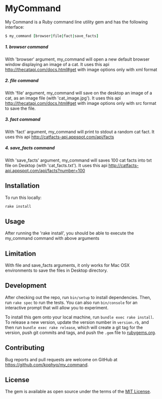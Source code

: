 # MyCommand

My Command is a Ruby command line utility gem and has the following interface:
```ruby
$ my_command [browser|file|fact|save_facts]
```
##### 1. browser command
With 'browser' argument, my_command will open a new default browser window displaying an image of a cat.
It uses this api http://thecatapi.com/docs.html#get with image options only with xml format

##### 2. file command
With 'file' argument, my_command will save on the desktop an image of a cat, as an image file (with 'cat_image.jpg'). It uses this api http://thecatapi.com/docs.html#get with image options only with src format to save the file.

##### 3. fact command
With 'fact' argument, my_command will print to stdout a random cat fact. It uses this api http://catfacts-api.appspot.com/api/facts

##### 4. save_facts command
With 'save_facts' argument, my_command will saves 100 cat facts into txt file on Desktop (with 'cat_facts.txt'). It uses this api http://catfacts-api.appspot.com/api/facts?number=100

## Installation

To run this locally:

```ruby
rake install
```

## Usage

After running the 'rake install', you should be able to execute the my_command command with above arguments

## Limitation
With file and save_facts arguments, it only works for Mac OSX environments to save the files in Desktop directory.

## Development

After checking out the repo, run `bin/setup` to install dependencies. Then, run `rake spec` to run the tests. You can also run `bin/console` for an interactive prompt that will allow you to experiment.

To install this gem onto your local machine, run `bundle exec rake install`. To release a new version, update the version number in `version.rb`, and then run `bundle exec rake release`, which will create a git tag for the version, push git commits and tags, and push the `.gem` file to [rubygems.org](https://rubygems.org).

## Contributing

Bug reports and pull requests are welcome on GitHub at https://github.com/kophyo/my_command.


## License

The gem is available as open source under the terms of the [MIT License](http://opensource.org/licenses/MIT).

